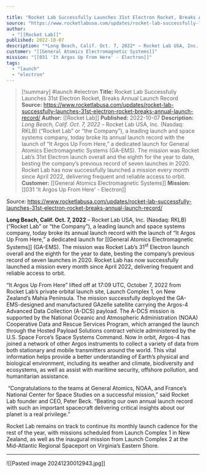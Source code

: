 ```yaml
---

title: "Rocket Lab Successfully Launches 31st Electron Rocket, Breaks Annual Launch Record "
source: "https://www.rocketlabusa.com/updates/rocket-lab-successfully-launches-31st-electron-rocket-breaks-annual-launch-record/"
author:
  - "[[Rocket Lab]]"
published: 2022-10-07
description: "*Long Beach, Calif. Oct. 7, 2022* – Rocket Lab USA, Inc. (Nasdaq: RKLB) (“Rocket Lab” or “the Company”), a leading launch and space systems company, today broke its annual launch record with the launch of “It Argos Up From Here,” a dedicated launch for General Atomics Electromagnetic Systems (GA-EMS). The mission was Rocket Lab’s 31st Electron launch overall and the eighth for the year to date, besting the company’s previous record of seven launches in 2020. Rocket Lab has now successfully launched a mission every month since April 2022, delivering frequent and reliable access to orbit."
customer: "[[General Atomics Electromagnetic Systems]]"
mission: "[[031 'It Argos Up From Here' - Electron]]"
tags:
  - "launch"
  - "electron"
---
```

>[!summary]
#launch #electron
**Title:** Rocket Lab Successfully Launches 31st Electron Rocket, Breaks Annual Launch Record 
**Source:** https://www.rocketlabusa.com/updates/rocket-lab-successfully-launches-31st-electron-rocket-breaks-annual-launch-record/
**Author:** [[Rocket Lab]]
**Published:** 2022-10-07
**Description:** *Long Beach, Calif. Oct. 7, 2022* – Rocket Lab USA, Inc. (Nasdaq: RKLB) (“Rocket Lab” or “the Company”), a leading launch and space systems company, today broke its annual launch record with the launch of “It Argos Up From Here,” a dedicated launch for General Atomics Electromagnetic Systems (GA-EMS). The mission was Rocket Lab’s 31st Electron launch overall and the eighth for the year to date, besting the company’s previous record of seven launches in 2020. Rocket Lab has now successfully launched a mission every month since April 2022, delivering frequent and reliable access to orbit.
**Customer:** [[General Atomics Electromagnetic Systems]]
**Mission:** [[031 'It Argos Up From Here' - Electron]]

Source: https://www.rocketlabusa.com/updates/rocket-lab-successfully-launches-31st-electron-rocket-breaks-annual-launch-record/

**Long Beach, Calif. Oct. 7, 2022** – Rocket Lab USA, Inc. (Nasdaq: RKLB) (“Rocket Lab” or “the Company”), a leading launch and space systems company, today broke its annual launch record with the launch of “It Argos Up From Here,” a dedicated launch for [[General Atomics Electromagnetic Systems]] (GA-EMS). The mission was Rocket Lab’s 31<sup>st</sup> Electron launch overall and the eighth for the year to date, besting the company’s previous record of seven launches in 2020. Rocket Lab has now successfully launched a mission every month since April 2022, delivering frequent and reliable access to orbit.

“It Argos Up From Here” lifted off at 17:09 UTC, October 7, 2022 from Rocket Lab’s private orbital launch site, Launch Complex 1, on New Zealand’s Mahia Peninsula. The mission successfully deployed the GA-EMS-designed and manufactured GAzelle satellite carrying the Argos-4 Advanced Data Collection (A-DCS) payload. The A-DCS mission is supported by the National Oceanic and Atmospheric Administration (NOAA) Cooperative Data and Rescue Services Program, which arranged the launch through the Hosted Payload Solutions contract vehicle administered by the U.S. Space Force’s Space Systems Command. Now in orbit, Argos-4 has joined a network of other Argos instruments to collect a variety of data from both stationary and mobile transmitters around the world. This vital information helps provide a better understanding of Earth’s physical and biological environment, including its weather and climate, biodiversity and ecosystems, as well as assist with maritime security, offshore pollution, and humanitarian assistance.

 “Congratulations to the teams at General Atomics, NOAA, and France’s National Center for Space Studies on a successful mission,” said Rocket Lab founder and CEO, Peter Beck. “Beating our own annual launch record with such an important spacecraft delivering critical insights about our planet is a real privilege.”

Rocket Lab remains on track to continue its monthly launch cadence for the rest of the year, with missions scheduled from Launch Complex 1 in New Zealand, as well as the inaugural mission from Launch Complex 2 at the Mid-Atlantic Regional Spaceport on Virginia’s Eastern Shore.

---

![[Pasted image 20241230012943.jpg]]